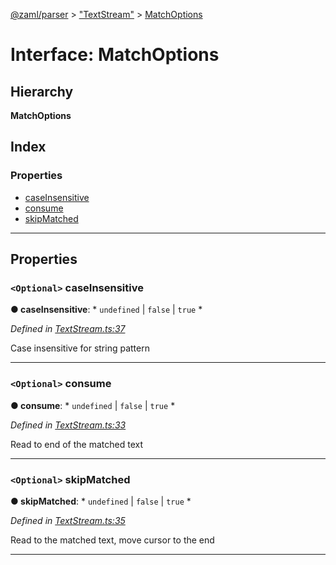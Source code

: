 [@zaml/parser](../README.md) > ["TextStream"](../modules/_textstream_.md) > [MatchOptions](../interfaces/_textstream_.matchoptions.md)

# Interface: MatchOptions

## Hierarchy

**MatchOptions**

## Index

### Properties

* [caseInsensitive](_textstream_.matchoptions.md#caseinsensitive)
* [consume](_textstream_.matchoptions.md#consume)
* [skipMatched](_textstream_.matchoptions.md#skipmatched)

---

## Properties

<a id="caseinsensitive"></a>

### `<Optional>` caseInsensitive

**● caseInsensitive**: * `undefined` &#124; `false` &#124; `true`
*

*Defined in [TextStream.ts:37](https://github.com/nexushubs/zaml-lang/blob/1a52cac/packages/zaml-parser/src/TextStream.ts#L37)*

Case insensitive for string pattern

___
<a id="consume"></a>

### `<Optional>` consume

**● consume**: * `undefined` &#124; `false` &#124; `true`
*

*Defined in [TextStream.ts:33](https://github.com/nexushubs/zaml-lang/blob/1a52cac/packages/zaml-parser/src/TextStream.ts#L33)*

Read to end of the matched text

___
<a id="skipmatched"></a>

### `<Optional>` skipMatched

**● skipMatched**: * `undefined` &#124; `false` &#124; `true`
*

*Defined in [TextStream.ts:35](https://github.com/nexushubs/zaml-lang/blob/1a52cac/packages/zaml-parser/src/TextStream.ts#L35)*

Read to the matched text, move cursor to the end

___

